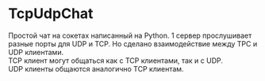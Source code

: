 # TcpUdpChat
Простой чат на сокетах написанный на Python.
1 сервер прослушивает разные порты для UDP и TCP. Но сделано взаимодействие между TPC и UDP клиентами.  
TCP клиент могут общаться как с TCP клиентами, так и с UDP.  
UDP клиенты общаются аналогично TCP клиентам.
